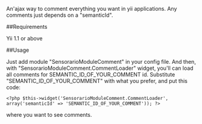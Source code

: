 An'ajax way to comment everything you want in yii applications. Any comments just depends on a "semanticId".

##Requirements

Yii 1.1 or above

##Usage

Just add module "SensorarioModuleComment" in your config file. And then, with "SensorarioModuleComment.CommentLoader" widget, you'll can load all comments for SEMANTIC_ID_OF_YOUR_COMMENT id. Substitute "SEMANTIC_ID_OF_YOUR_COMMENT" with what you prefer, and put this code:

    <?php $this->widget('SensorarioModuleComment.CommentLoader', array('semanticId' => 'SEMANTIC_ID_OF_YOUR_COMMENT')); ?>

where you want to see comments.
